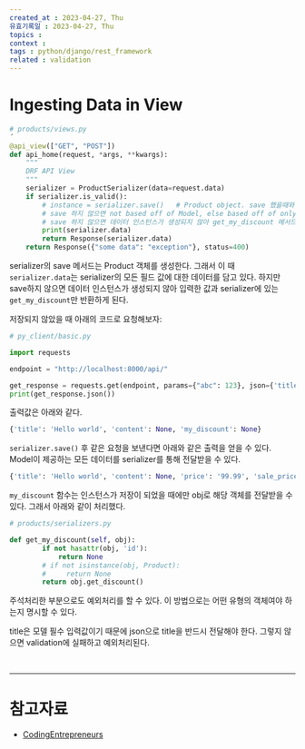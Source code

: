```yaml
---
created_at : 2023-04-27, Thu
유효기록일 : 2023-04-27, Thu
topics : 
context : 
tags : python/django/rest_framework
related : validation
---
```

# Ingesting Data in View

```python
# products/views.py
´
@api_view(["GET", "POST"])
def api_home(request, *args, **kwargs):
    """
    DRF API View
    """
    serializer = ProductSerializer(data=request.data)
    if serializer.is_valid():
        # instance = serializer.save()   # Product object. save 했을때와 하지 않았을 때 리턴값이 다르다.
        # save 하지 않으면 not based off of Model, else based off of only serializer
        # save 하지 않으면 데이터 인스턴스가 생성되지 않아 get_my_discount 메서드에 obj가 전달되지 않는다.
        print(serializer.data)   
        return Response(serializer.data)
    return Response({"some data": "exception"}, status=400)
```
serializer의 save 메서드는 Product 객체를 생성한다. 그래서 이 때 `serializer.data`는 serializer의 모든 필드 값에 대한 데이터를 담고 있다. 하지만 save하지 않으면 데이터 인스턴스가 생성되지 않아 입력한 값과 serializer에 있는 `get_my_discount`만 반환하게 된다.

저장되지 않았을 때 아래의 코드로 요청해보자:
```python
# py_client/basic.py

import requests

endpoint = "http://localhost:8000/api/"

get_response = requests.get(endpoint, params={"abc": 123}, json={'title': 'Hello world'})
print(get_response.json())
```
출력값은 아래와 같다.
```python
{'title': 'Hello world', 'content': None, 'my_discount': None}
```

`serializer.save()` 후 같은 요청을 보낸다면 아래와 같은 출력을 얻을 수 있다. Model이 제공하는 모든 데이터를 serializer를 통해 전달받을 수 있다.
```python
{'title': 'Hello world', 'content': None, 'price': '99.99', 'sale_price': '79.99', 'get_discount': '122', 'my_discount': '122'}
```
`my_discount` 함수는 인스턴스가 저장이 되었을 때에만 obj로 해당 객체를 전달받을 수 있다. 그래서 아래와 같이 처리했다.
```python
# products/serializers.py

def get_my_discount(self, obj):
        if not hasattr(obj, 'id'):
            return None
        # if not isinstance(obj, Product):
        #     return None
        return obj.get_discount()
```
주석처리한 부분으로도 예외처리를 할 수 있다. 이 방법으로는 어떤 유형의 객체여야 하는지 명시할 수 있다.

title은 모델 필수 입력값이기 때문에 json으로 title을 반드시 전달해야 한다. 그렇지 않으면 validation에 실패하고 예외처리된다.

<br>

---
# 참고자료
- [CodingEntrepreneurs](https://youtu.be/c708Nf0cHrs)

[^1]: